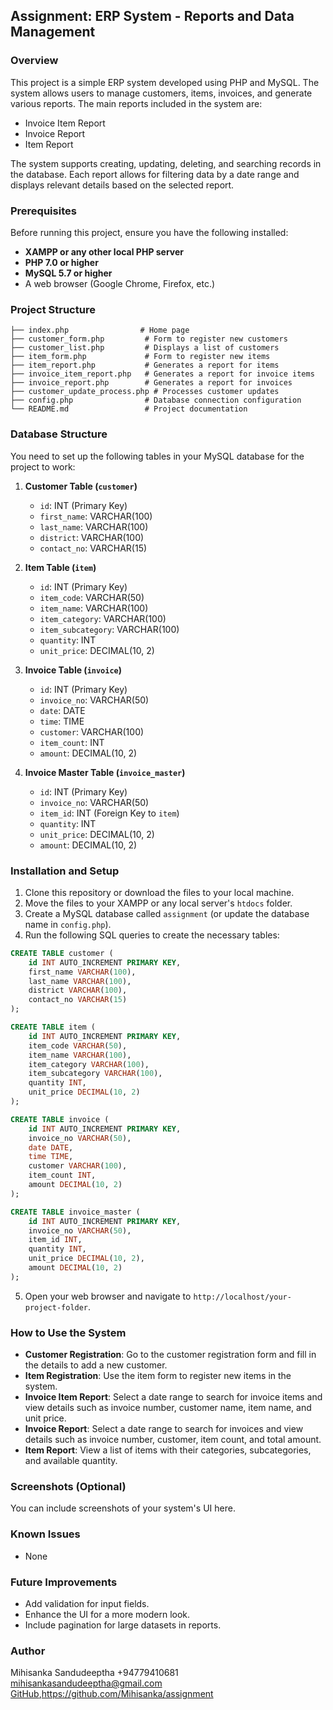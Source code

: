 ## Assignment: ERP System - Reports and Data Management

### Overview

This project is a simple ERP system developed using PHP and MySQL. The system allows users to manage customers, items, invoices, and generate various reports. The main reports included in the system are:

- Invoice Item Report
- Invoice Report
- Item Report

The system supports creating, updating, deleting, and searching records in the database. Each report allows for filtering data by a date range and displays relevant details based on the selected report.

### Prerequisites

Before running this project, ensure you have the following installed:

- **XAMPP or any other local PHP server**
- **PHP 7.0 or higher**
- **MySQL 5.7 or higher**
- A web browser (Google Chrome, Firefox, etc.)

### Project Structure

```
├── index.php                # Home page
├── customer_form.php         # Form to register new customers
├── customer_list.php         # Displays a list of customers
├── item_form.php             # Form to register new items
├── item_report.php           # Generates a report for items
├── invoice_item_report.php   # Generates a report for invoice items
├── invoice_report.php        # Generates a report for invoices
├── customer_update_process.php # Processes customer updates
├── config.php                # Database connection configuration
└── README.md                 # Project documentation
```

### Database Structure

You need to set up the following tables in your MySQL database for the project to work:

1. **Customer Table (`customer`)**

   - `id`: INT (Primary Key)
   - `first_name`: VARCHAR(100)
   - `last_name`: VARCHAR(100)
   - `district`: VARCHAR(100)
   - `contact_no`: VARCHAR(15)

2. **Item Table (`item`)**

   - `id`: INT (Primary Key)
   - `item_code`: VARCHAR(50)
   - `item_name`: VARCHAR(100)
   - `item_category`: VARCHAR(100)
   - `item_subcategory`: VARCHAR(100)
   - `quantity`: INT
   - `unit_price`: DECIMAL(10, 2)

3. **Invoice Table (`invoice`)**

   - `id`: INT (Primary Key)
   - `invoice_no`: VARCHAR(50)
   - `date`: DATE
   - `time`: TIME
   - `customer`: VARCHAR(100)
   - `item_count`: INT
   - `amount`: DECIMAL(10, 2)

4. **Invoice Master Table (`invoice_master`)**
   - `id`: INT (Primary Key)
   - `invoice_no`: VARCHAR(50)
   - `item_id`: INT (Foreign Key to `item`)
   - `quantity`: INT
   - `unit_price`: DECIMAL(10, 2)
   - `amount`: DECIMAL(10, 2)

### Installation and Setup

1. Clone this repository or download the files to your local machine.
2. Move the files to your XAMPP or any local server's `htdocs` folder.
3. Create a MySQL database called `assignment` (or update the database name in `config.php`).
4. Run the following SQL queries to create the necessary tables:

```sql
CREATE TABLE customer (
    id INT AUTO_INCREMENT PRIMARY KEY,
    first_name VARCHAR(100),
    last_name VARCHAR(100),
    district VARCHAR(100),
    contact_no VARCHAR(15)
);

CREATE TABLE item (
    id INT AUTO_INCREMENT PRIMARY KEY,
    item_code VARCHAR(50),
    item_name VARCHAR(100),
    item_category VARCHAR(100),
    item_subcategory VARCHAR(100),
    quantity INT,
    unit_price DECIMAL(10, 2)
);

CREATE TABLE invoice (
    id INT AUTO_INCREMENT PRIMARY KEY,
    invoice_no VARCHAR(50),
    date DATE,
    time TIME,
    customer VARCHAR(100),
    item_count INT,
    amount DECIMAL(10, 2)
);

CREATE TABLE invoice_master (
    id INT AUTO_INCREMENT PRIMARY KEY,
    invoice_no VARCHAR(50),
    item_id INT,
    quantity INT,
    unit_price DECIMAL(10, 2),
    amount DECIMAL(10, 2)
);
```

5. Open your web browser and navigate to `http://localhost/your-project-folder`.

### How to Use the System

- **Customer Registration**: Go to the customer registration form and fill in the details to add a new customer.
- **Item Registration**: Use the item form to register new items in the system.
- **Invoice Item Report**: Select a date range to search for invoice items and view details such as invoice number, customer name, item name, and unit price.
- **Invoice Report**: Select a date range to search for invoices and view details such as invoice number, customer, item count, and total amount.
- **Item Report**: View a list of items with their categories, subcategories, and available quantity.

### Screenshots (Optional)

You can include screenshots of your system's UI here.

### Known Issues

- None

### Future Improvements

- Add validation for input fields.
- Enhance the UI for a more modern look.
- Include pagination for large datasets in reports.

### Author

Mihisanka Sandudeeptha
+94779410681
mihisankasandudeeptha@gmail.com
[GitHub](https://github.com/mihisanka),https://github.com/Mihisanka/assignment
